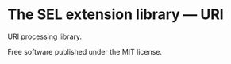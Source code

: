 # The SEL extension library — URI

URI processing library.

Free software published under the MIT license.
